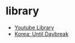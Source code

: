 # library

- [Youtube Library](https://www.youtube.com/playlist?list=PLrbS49sgvUqAqLsTyTxeox4T2E9kWJPFp)
- [Korea: Until Daybreak](https://vimeo.com/178262707)
